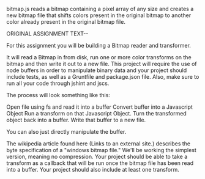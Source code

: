bitmap.js reads a bitmap containing a pixel array of any size and creates a new bitmap file that shifts colors present in the original bitmap to another color already present in the original bitmap file.


ORIGINAL ASSIGNMENT TEXT--

For this assignment you will be building a Bitmap reader and transformer.

It will read a Bitmap in from disk, run one or more color transforms on the bitmap and then write it out to a new file. This project will require the use of node buffers in order to manipulate binary data and your project should include tests, as well as a Gruntfile and package.json file. Also, make sure to run all your code through jshint and jscs.

The process will look something like this:


Open file using fs and read it into a buffer
Convert buffer into a Javascript Object
Run a transform on that Javascript Object.
Turn the transformed object back into a buffer.
Write that buffer to a new file.


You can also just directly manipulate the buffer.



The wikipedia article found here (Links to an external site.) describes the byte specification of a "windows bitmap file." We'll be working the simplest version, meaning no compression. Your project should be able to take a transform as a callback that will be run once the bitmap file has been read into a buffer. Your project should also include at least one transform.
